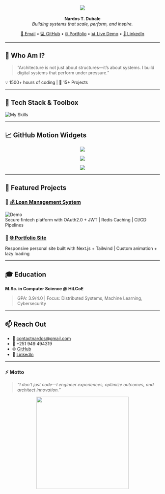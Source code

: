<h1 align="center">
  <img src="https://readme-typing-svg.herokuapp.com/?lines=👨‍💻+Senior+Full+Stack+Developer;🤖+AI+Software+Creator;🧠+Systems+Architect;🚀+Tech+Innovator&center=true&size=30&duration=3500" />
</h1>

<p align="center">
  <b>Nardos T. Dubale</b><br/>
  <i>Building systems that scale, perform, and inspire.</i>
</p>

<p align="center">
  <a href="mailto:contactnardos@gmail.com">📧 Email</a> •
  <a href="https://github.com/Nardos-Tilahun">💻 GitHub</a> •
  <a href="https://my-portfolio-bwqp.onrender.com/">🌐 Portfolio</a> •
  <a href="https://personal-loan-management.onrender.com/">📊 Live Demo</a> •
  <a href="https://www.linkedin.com/in/nardosdubale/">🔗 LinkedIn</a>
</p>

---

## 🧠 Who Am I?

> “Architecture is not just about structures—it’s about systems. I build digital systems that perform under pressure.”

💡 1500+ hours of coding | 🎯 15+ Projects 

---

## 🔧 Tech Stack & Toolbox

![My Skills](https://skillicons.dev/icons?i=react,nextjs,nodejs,django,ts,redux,graphql,tailwind,aws,docker,kubernetes,postgres,mongodb,git,jest,linux&perline=8)

---

## 📈 GitHub Motion Widgets

<p align="center">
  <img src="https://github-readme-stats.vercel.app/api?username=Nardos-Tilahun&show_icons=true&theme=tokyonight&hide_border=true&count_private=true&include_all_commits=true" />
</p>

<p align="center">
  <img src="https://github-readme-streak-stats.herokuapp.com/?user=Nardos-Tilahun&theme=tokyonight&hide_border=true" />
</p>

<p align="center">
  <img src="https://github-readme-stats.vercel.app/api/top-langs/?username=Nardos-Tilahun&layout=compact&theme=tokyonight&hide_border=true" />
</p>

---

## 🚀 Featured Projects

### 🔹 [💰 Loan Management System](https://personal-loan-management.onrender.com/)
![Demo](https://github.com/Nardos-Tilahun/loan-system/assets/preview.gif)  
Secure fintech platform with OAuth2.0 + JWT | Redis Caching | CI/CD Pipelines

### 🔹 [🌐 Portfolio Site](https://my-portfolio-bwqp.onrender.com/)
Responsive personal site built with Next.js + Tailwind | Custom animation + lazy loading

---

## 🎓 Education

**M.Sc. in Computer Science @ HiLCoE**  
> GPA: 3.9/4.0 | Focus: Distributed Systems, Machine Learning, Cybersecurity

---

## 📫 Reach Out

- 📧 contactnardos@gmail.com  
- 📱 +251 949 494319  
- 🌐 [GitHub](https://github.com/Nardos-Tilahun)  
- 🔗 [LinkedIn](https://www.linkedin.com/in/nardosdubale/)  

---

### ⚡ Motto  
> *“I don’t just code—I engineer experiences, optimize outcomes, and architect innovation.”*

<p align="center">
  <img src="https://media.giphy.com/media/3ohzdIuqJoo8QdKlnW/giphy.gif" width="300" />
</p>

